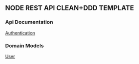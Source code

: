 ## NODE REST API CLEAN+DDD TEMPLATE

### Api Documentation
[Authentication](docs/api/authentication.routes.md)

### Domain Models

[User](docs/domain-models/user.aggregate.md)